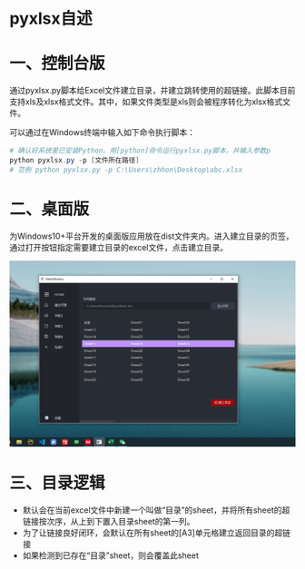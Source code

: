 # pyxlsx自述

# 一、控制台版

通过pyxlsx.py脚本给Excel文件建立目录，并建立跳转使用的超链接。此脚本目前支持xls及xlsx格式文件。其中，如果文件类型是xls则会被程序转化为xlsx格式文件。

可以通过在Windows终端中输入如下命令执行脚本：

```powershell
# 确认好系统里已安装Python。用[python]命令运行pyxlsx.py脚本，并输入参数p
python pyxlsx.py -p [文件所在路径]
# 范例 python pyxlsx.py -p C:\Users\zhhon\Desktop\abc.xlsx
```

# 二、桌面版

为Windows10+平台开发的桌面版应用放在dist文件夹内。进入建立目录的页签，通过打开按钮指定需要建立目录的excel文件，点击建立目录。

![1656471552311](image/README/1656471552311.png)

# 三、目录逻辑

* 默认会在当前excel文件中新建一个叫做“目录”的sheet，并将所有sheet的超链接按次序，从上到下置入目录sheet的第一列。
* 为了让链接良好闭环，会默认在所有sheet的[A3]单元格建立返回目录的超链接
* 如果检测到已存在“目录”sheet，则会覆盖此sheet
